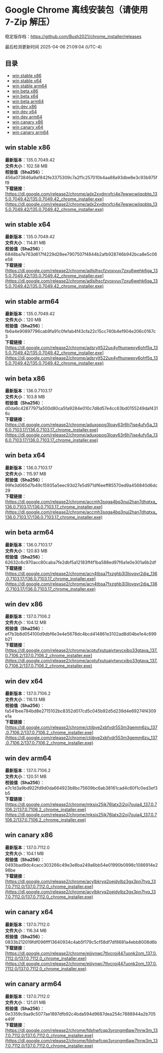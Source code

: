 # Google Chrome 离线安装包（请使用 7-Zip 解压）
稳定版存档：<https://github.com/Bush2021/chrome_installer/releases>

最后检测更新时间
2025-04-06 21:09:04 (UTC-4)

## 目录
* [win stable x86](https://github.com/Bush2021/chrome_installer?tab=readme-ov-file#win-stable-x86)
* [win stable x64](https://github.com/Bush2021/chrome_installer?tab=readme-ov-file#win-stable-x64)
* [win stable arm64](https://github.com/Bush2021/chrome_installer?tab=readme-ov-file#win-stable-arm64)
* [win beta x86](https://github.com/Bush2021/chrome_installer?tab=readme-ov-file#win-beta-x86)
* [win beta x64](https://github.com/Bush2021/chrome_installer?tab=readme-ov-file#win-beta-x64)
* [win beta arm64](https://github.com/Bush2021/chrome_installer?tab=readme-ov-file#win-beta-arm64)
* [win dev x86](https://github.com/Bush2021/chrome_installer?tab=readme-ov-file#win-dev-x86)
* [win dev x64](https://github.com/Bush2021/chrome_installer?tab=readme-ov-file#win-dev-x64)
* [win dev arm64](https://github.com/Bush2021/chrome_installer?tab=readme-ov-file#win-dev-arm64)
* [win canary x86](https://github.com/Bush2021/chrome_installer?tab=readme-ov-file#win-canary-x86)
* [win canary x64](https://github.com/Bush2021/chrome_installer?tab=readme-ov-file#win-canary-x64)
* [win canary arm64](https://github.com/Bush2021/chrome_installer?tab=readme-ov-file#win-canary-arm64)

## win stable x86
**最新版本**：135.0.7049.42  
**文件大小**：102.58 MB  
**校验值（Sha256）**：456a073846a9af842fe3375309c7a2f1c257010b4aa88a93dbe8e3c93b975ff9  
**下载链接**：[https://dl.google.com/release2/chrome/adx2xydnrxfci4e7ewwcwiiqobtq_135.0.7049.42/135.0.7049.42_chrome_installer.exe](https://dl.google.com/release2/chrome/adx2xydnrxfci4e7ewwcwiiqobtq_135.0.7049.42/135.0.7049.42_chrome_installer.exe)  

## win stable x64
**最新版本**：135.0.7049.42  
**文件大小**：114.81 MB  
**校验值（Sha256）**：6848ba7e763d617f4229d28ee7907507f4844b2afb928746b942bca8e5c06e58  
**下载链接**：[https://dl.google.com/release2/chrome/adlslhscfzvoxvuv7zxu6wehk6ga_135.0.7049.42/135.0.7049.42_chrome_installer.exe](https://dl.google.com/release2/chrome/adlslhscfzvoxvuv7zxu6wehk6ga_135.0.7049.42/135.0.7049.42_chrome_installer.exe)  

## win stable arm64
**最新版本**：135.0.7049.42  
**文件大小**：120 MB  
**校验值（Sha256）**：fb6a4e90897796cab9fa91c0fefab4f43cfa22c15cc740b4ef904e206c0167c3  
**下载链接**：[https://dl.google.com/release2/chrome/adsrylt522ux4yfhunwexy6ohf5q_135.0.7049.42/135.0.7049.42_chrome_installer.exe](https://dl.google.com/release2/chrome/adsrylt522ux4yfhunwexy6ohf5q_135.0.7049.42/135.0.7049.42_chrome_installer.exe)  

## win beta x86
**最新版本**：136.0.7103.17  
**文件大小**：103.8 MB  
**校验值（Sha256）**：d0da6c42877971a500d80ca5fa9284e010c7d8d57e4cc63bd0155249daf4316c  
**下载链接**：[https://dl.google.com/release2/chrome/aduxopog3loay63r6h7jse4ufy5a_136.0.7103.17/136.0.7103.17_chrome_installer.exe](https://dl.google.com/release2/chrome/aduxopog3loay63r6h7jse4ufy5a_136.0.7103.17/136.0.7103.17_chrome_installer.exe)  

## win beta x64
**最新版本**：136.0.7103.17  
**文件大小**：115.97 MB  
**校验值（Sha256）**：99fe3d065d7b49c15935a5eec93d27e5d971df6eeff85570ed9a456840d6dc29  
**下载链接**：[https://dl.google.com/release2/chrome/accmh3sqga4bq3nuj2han7dhqtxa_136.0.7103.17/136.0.7103.17_chrome_installer.exe](https://dl.google.com/release2/chrome/accmh3sqga4bq3nuj2han7dhqtxa_136.0.7103.17/136.0.7103.17_chrome_installer.exe)  

## win beta arm64
**最新版本**：136.0.7103.17  
**文件大小**：120.83 MB  
**校验值（Sha256）**：62632c6c970acc80caba7fe2dbf5a12183ff4f1ba588ed97f6a1e0e301a6b2df  
**下载链接**：[https://dl.google.com/release2/chrome/acn4tbsa7fxzghb3l3lovqvr2dja_136.0.7103.17/136.0.7103.17_chrome_installer.exe](https://dl.google.com/release2/chrome/acn4tbsa7fxzghb3l3lovqvr2dja_136.0.7103.17/136.0.7103.17_chrome_installer.exe)  

## win dev x86
**最新版本**：137.0.7106.2  
**文件大小**：104.12 MB  
**校验值（Sha256）**：ef7b3b8d054100d9dbf6e3e4e5678dc4bcd414861e3102ad8d04be1e4c699b21  
**下载链接**：[https://dl.google.com/release2/chrome/acptufxutuajvtwvcxibo33gtava_137.0.7106.2/137.0.7106.2_chrome_installer.exe](https://dl.google.com/release2/chrome/acptufxutuajvtwvcxibo33gtava_137.0.7106.2/137.0.7106.2_chrome_installer.exe)  

## win dev x64
**最新版本**：137.0.7106.2  
**文件大小**：116.13 MB  
**校验值（Sha256）**：fa541bee784bd8e2715102bc8352d017cd5c045b92d5d239d4e69274f4309e1a  
**下载链接**：[https://dl.google.com/release2/chrome/ctiibye2xbfvdr553m3gemm6zu_137.0.7106.2/137.0.7106.2_chrome_installer.exe](https://dl.google.com/release2/chrome/ctiibye2xbfvdr553m3gemm6zu_137.0.7106.2/137.0.7106.2_chrome_installer.exe)  

## win dev arm64
**最新版本**：137.0.7106.2  
**文件大小**：120.51 MB  
**校验值（Sha256）**：e7c1d3a9bd922fd9d0da664923b8bc75609bc6ab38161cad4c60f1c0ed3ef3b5  
**下载链接**：[https://dl.google.com/release2/chrome/mksix25jk76latx2i2oj7ouja4_137.0.7106.2/137.0.7106.2_chrome_installer.exe](https://dl.google.com/release2/chrome/mksix25jk76latx2i2oj7ouja4_137.0.7106.2/137.0.7106.2_chrome_installer.exe)  

## win canary x86
**最新版本**：137.0.7112.0  
**文件大小**：104.1 MB  
**校验值（Sha256）**：0493bad9dc4cacc303266c49e3e8ba249a6bb54e01990b0998c1086914e298be  
**下载链接**：[https://dl.google.com/release2/chrome/acylbkryq2oejdylbz3gx3pn7tyq_137.0.7112.0/137.0.7112.0_chrome_installer.exe](https://dl.google.com/release2/chrome/acylbkryq2oejdylbz3gx3pn7tyq_137.0.7112.0/137.0.7112.0_chrome_installer.exe)  

## win canary x64
**最新版本**：137.0.7112.0  
**文件大小**：116.34 MB  
**校验值（Sha256）**：0833b212019fdf096fff13640934c4ab5f179c5cf58df7df8681a4ebb8008d6b  
**下载链接**：[https://dl.google.com/release2/chrome/ejjjynwc7tlvcroj447uonk2om_137.0.7112.0/137.0.7112.0_chrome_installer.exe](https://dl.google.com/release2/chrome/ejjjynwc7tlvcroj447uonk2om_137.0.7112.0/137.0.7112.0_chrome_installer.exe)  

## win canary arm64
**最新版本**：137.0.7112.0  
**文件大小**：121.01 MB  
**校验值（Sha256）**：0e3359c9aa9c5077ae1897dfb92c4bda594d9687dea254c7888944a2b705e49f  
**下载链接**：[https://dl.google.com/release2/chrome/fdxhwfcqp3yrongm6aw7lnrw3m_137.0.7112.0/137.0.7112.0_chrome_installer.exe](https://dl.google.com/release2/chrome/fdxhwfcqp3yrongm6aw7lnrw3m_137.0.7112.0/137.0.7112.0_chrome_installer.exe)  

